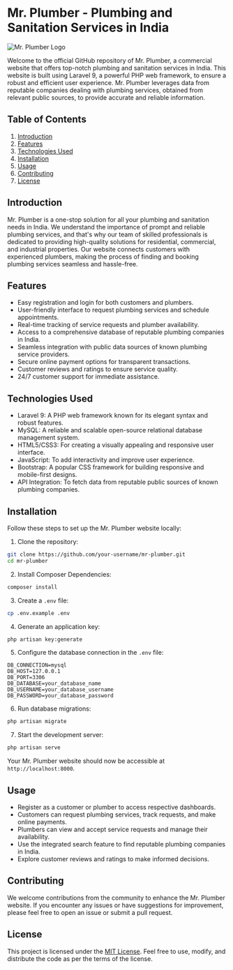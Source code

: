 # Mr. Plumber - Plumbing and Sanitation Services in India

![Mr. Plumber Logo]([https://example.com/mr-plumber-logo.png](https://cdn5.vectorstock.com/i/1000x1000/95/64/plumbing-logo-design-creative-logo-vector-37079564.jpg))

Welcome to the official GitHub repository of Mr. Plumber, a commercial website that offers top-notch plumbing and sanitation services in India. This website is built using Laravel 9, a powerful PHP web framework, to ensure a robust and efficient user experience. Mr. Plumber leverages data from reputable companies dealing with plumbing services, obtained from relevant public sources, to provide accurate and reliable information.

## Table of Contents

1. [Introduction](#introduction)
2. [Features](#features)
3. [Technologies Used](#technologies-used)
4. [Installation](#installation)
5. [Usage](#usage)
6. [Contributing](#contributing)
7. [License](#license)

## Introduction

Mr. Plumber is a one-stop solution for all your plumbing and sanitation needs in India. We understand the importance of prompt and reliable plumbing services, and that's why our team of skilled professionals is dedicated to providing high-quality solutions for residential, commercial, and industrial properties. Our website connects customers with experienced plumbers, making the process of finding and booking plumbing services seamless and hassle-free.

## Features

- Easy registration and login for both customers and plumbers.
- User-friendly interface to request plumbing services and schedule appointments.
- Real-time tracking of service requests and plumber availability.
- Access to a comprehensive database of reputable plumbing companies in India.
- Seamless integration with public data sources of known plumbing service providers.
- Secure online payment options for transparent transactions.
- Customer reviews and ratings to ensure service quality.
- 24/7 customer support for immediate assistance.

## Technologies Used

- Laravel 9: A PHP web framework known for its elegant syntax and robust features.
- MySQL: A reliable and scalable open-source relational database management system.
- HTML5/CSS3: For creating a visually appealing and responsive user interface.
- JavaScript: To add interactivity and improve user experience.
- Bootstrap: A popular CSS framework for building responsive and mobile-first designs.
- API Integration: To fetch data from reputable public sources of known plumbing companies.

## Installation

Follow these steps to set up the Mr. Plumber website locally:

1. Clone the repository:

```bash
git clone https://github.com/your-username/mr-plumber.git
cd mr-plumber
```

2. Install Composer Dependencies:

```bash
composer install
```

3. Create a `.env` file:

```bash
cp .env.example .env
```

4. Generate an application key:

```bash
php artisan key:generate
```

5. Configure the database connection in the `.env` file:

```plaintext
DB_CONNECTION=mysql
DB_HOST=127.0.0.1
DB_PORT=3306
DB_DATABASE=your_database_name
DB_USERNAME=your_database_username
DB_PASSWORD=your_database_password
```

6. Run database migrations:

```bash
php artisan migrate
```

7. Start the development server:

```bash
php artisan serve
```

Your Mr. Plumber website should now be accessible at `http://localhost:8000`.

## Usage

- Register as a customer or plumber to access respective dashboards.
- Customers can request plumbing services, track requests, and make online payments.
- Plumbers can view and accept service requests and manage their availability.
- Use the integrated search feature to find reputable plumbing companies in India.
- Explore customer reviews and ratings to make informed decisions.

## Contributing

We welcome contributions from the community to enhance the Mr. Plumber website. If you encounter any issues or have suggestions for improvement, please feel free to open an issue or submit a pull request.

## License

This project is licensed under the [MIT License](https://opensource.org/licenses/MIT). Feel free to use, modify, and distribute the code as per the terms of the license.

